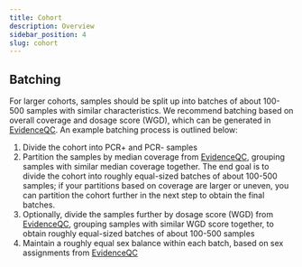 ```yaml
---
title: Cohort
description: Overview
sidebar_position: 4
slug: cohort
---
```


## Batching

For larger cohorts, samples should be split up into batches of about 100-500 
samples with similar characteristics. We recommend batching based on overall 
coverage and dosage score (WGD), which can be generated in [EvidenceQC](/docs/modules/eqc). 
An example batching process is outlined below:

1. Divide the cohort into PCR+ and PCR- samples
2. Partition the samples by median coverage from [EvidenceQC](/docs/modules/eqc), 
   grouping samples with similar median coverage together. The end goal is to 
   divide the cohort into roughly equal-sized batches of about 100-500 samples; 
   if your partitions based on coverage are larger or uneven, you can partition 
   the cohort further in the next step to obtain the final batches. 
3. Optionally, divide the samples further by dosage score (WGD) from 
   [EvidenceQC](/docs/modules/eqc), grouping samples with similar WGD score 
   together, to obtain roughly equal-sized batches of about 100-500 samples
4. Maintain a roughly equal sex balance within each batch, based on sex 
   assignments from [EvidenceQC](/docs/modules/eqc)